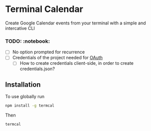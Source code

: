 <h1>Terminal Calendar</h1>
Create Google Calendar events from your terminal with a simple and intercative CLI

<h3>TODO: :notebook: </h3>

- [ ] No option prompted for recurrence
- [ ] Credentials of the project needed for [OAuth](https://developers.google.com/calendar/api/quickstart/nodejs)
    - [ ] How to create credentials client-side, in order to create credentials.json?

<h2>Installation</h2>
To use globally run

```sh
npm install -g termcal
```

Then

``` sh
termcal
```

